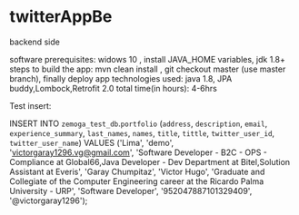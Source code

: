 # twitterAppBe
backend side

software prerequisites: widows 10 , install JAVA_HOME variables, jdk 1.8+
steps to build the app: mvn clean install , git checkout master (use master branch), finally deploy app
technologies used: java 1.8, JPA buddy,Lombock,Retrofit 2.0
total time(in hours): 4-6hrs

Test insert:

INSERT INTO `zemoga_test_db`.`portfolio` (`address`, `description`, `email`, `experience_summary`, `last_names`, `names`, `title`, `tittle`, `twitter_user_id`, `twitter_user_name`) VALUES ('Lima', 'demo', 'victorgaray1296.vg@gmail.com', 'Software Developer - B2C - OPS - Compliance at Global66,Java Developer - Dev Department at Bitel,Solution Assistant at Everis', 'Garay Chumpitaz', 'Victor Hugo', 'Graduate and Collegiate of the Computer Engineering career at the Ricardo Palma University - URP', 'Software Developer', '952047887101329409', '@victorgaray1296');

